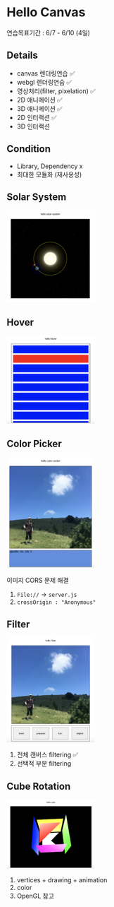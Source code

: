 # Hello Canvas

연습목표기간 : 6/7 - 6/10 (4일)

## Details

- canvas 렌더링연습 ✅
- webgl 렌더링연습 ✅
- 영상처리(filter, pixelation) ✅
- 2D 애니메이션 ✅
- 3D 애니메이션 ✅
- 2D 인터랙션 ✅
- 3D 인터랙션

## Condition

- Library, Dependency x
- 최대한 모듈화 (재사용성)

## Solar System

<img width=200 src='./images/solar-system.png'/>

## Hover

<img width=200 src='./images/hover.png'/>

## Color Picker

<img width=200 src='./images/color-picker.png'/>

이미지 CORS 문제 해결

1. `File://` -> `server.js`
2. `crossOrigin : "Anonymous"`

## Filter

<img width=200 src='./images/filter.png'/>

1. 전체 캔버스 filtering ✅
2. 선택적 부분 filtering

## Cube Rotation

<img width=200 src='./images/cube-rotation.png'/>

1. vertices + drawing + animation
2. color
3. OpenGL 참고
